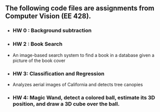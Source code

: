 ## The following code files are assignments from Computer Vision (EE 428). 
* ### HW 0 : Background subtraction 
* ### HW 2 : Book Search
* An image-based search system to find a book in a database given a picture of the book cover
* ### HW 3: Classification and Regression
 * Analyzes aerial images of California and detects tree canopies 
* ### HW 4: Magic Wand, detect a colored ball, estimate its 3D position, and draw a 3D cube over the ball. 
